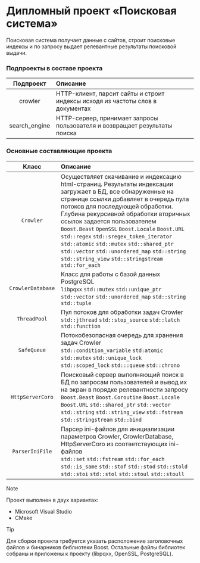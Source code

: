# Дипломный проект «Поисковая система»

Поисковая система получает данные с сайтов, строит поисковые индексы и по запросу выдает релевантные результаты поисковой выдачи.

### Подпроекты в составе проекта

|Подпроект|Описание|
|:---:|:---|
|crowler|HTTP-клиент, парсит сайты и строит индексы исходя из частоты слов в документах|
|search_engine|HTTP-сервер, принимает запросы пользователя и возвращает результаты поиска|

### Основные составляющие проекта

|Класс|Описание|
|:---:|:---|
|`Crowler`|Осуществляет скачивание и индексацию html-cтраниц. Результаты индексации загружает в БД, все обнаруженные на странице ссылки добавляет в очередь пула потоков для последующей обработки. Глубина рекурсивной обработки вторичных ссылок задается пользователем<br> `Boost.Beast` `OpenSSL` `Boost.Locale` `Boost.URL` `std::regex` `std::sregex_token_iterator` `std::atomic` `std::mutex` `std::shared_ptr` `std::vector` `std::unordered_map` `std::string` `std::string_view` `std::stringstream` `std::for_each`|
|`CrowlerDatabase`|Класс для работы с базой данных PostgreSQL<br> `libpqxx` `std::mutex` `std::unique_ptr` `std::vector` `std::unordered_map` `std::string` `std::tuple`|
|`ThreadPool`|Пул потоков для обработки задач Crowler<br>`std::jthread` `std::stop_source` `std::latch` `std::function`|
|`SafeQueue`|Потокобезопасная очередь для хранения задач Crowler<br> `std::condition_variable` `std:atomic` `std::mutex` `std::unique_lock` `std::scoped_lock` `std:::queue` `std::chrono`|
|`HttpServerCoro`|Поисковый сервер выполняющий поиск в БД по запросам пользователей и вывод их на экран в порядке релевантности запросу<br> `Boost.Beast` `Boost.Coroutine` `Boost.Locale` `Boost.URL` `std::shared_ptr` `std::vector` `std::string` `std::string_view` `std::fstream` `std::stringstream` `std::bind`|
|`ParserIniFile`|Парсер ini-файлов для инициализации параметров Crowler, CrowlerDatabase, HttpServerCoro из соответствующих ini-файлов<br> `std::set` `std::fstream` `std::for_each` `std::is_same` `std::stof` `std::stod` `std::stold` `std::stoi` `std::stol` `std::stoul` `std::stoull`|

>[!NOTE]  
>Проект выполнен в двух вариантах:
>- Microsoft Visual Studio
>- CMake


>[!TIP]  
>Для сборки проекта требуется указать расположение заголовочных файлов и бинарников библиотеки Boost. 
>Остальные файлы библиотек собраны и приложены к проекту (libpqxx, OpenSSL, PostgreSQL).
